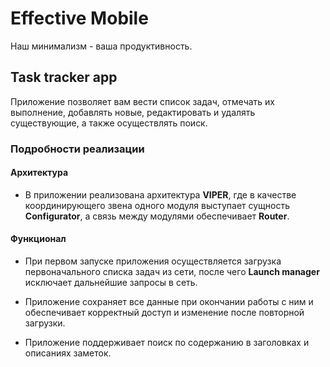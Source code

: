# Effective Mobile

Наш минимализм - ваша продуктивность.


## Task tracker app

Приложение позволяет вам вести список задач, отмечать их выполнение, добавлять новые, редактировать и удалять существующие, а также осуществлять поиск.

### Подробности реализации
#### Архитектура

- В приложении реализована архитектура __VIPER__, где в качестве координирующего звена одного модуля выступает сущность __Configurator__, а связь между модулями обеспечивает __Router__.

#### Функционал

- При первом запуске приложения осуществляется загрузка первоначального списка задач из сети, после чего  __Launch manager__ исключает дальнейшие запросы в сеть.

- Приложение сохраняет все данные при окончании работы с ним и обеспечивает корректный доступ и изменение после повторной загрузки.

- Приложение поддерживает поиск по содержанию в заголовках и описаниях заметок.
